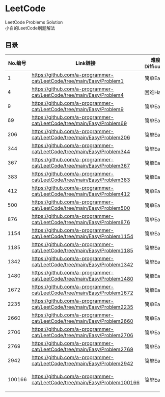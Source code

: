 # LeetCode
LeetCode Problems Solution  
小白的LeetCode刷题解法  

## 目录  
| No.编号 | Link链接 | 难度Difficulty | 日期Date | 备注Note |
| --------| --------| ---- | ----- | ------ |
| 1 | https://github.com/a-programmer-cat/LeetCode/tree/main/Easy/Problem1 | 简单Easy | 26/12/2023 |  |
| 4 | https://github.com/a-programmer-cat/LeetCode/tree/main/Easy/Problem4 | 困难Hard | 27/12/2023 |  |
| 9 | https://github.com/a-programmer-cat/LeetCode/tree/main/Easy/Problem9 | 简单Easy | 1/1/2024 |  |
| 69 | https://github.com/a-programmer-cat/LeetCode/tree/main/Easy/Problem69 | 简单Easy | 27/12/2023 |  |
| 206 | https://github.com/a-programmer-cat/LeetCode/tree/main/Easy/Problem206 | 简单Easy | 26/12/2023 |  |
| 344 | https://github.com/a-programmer-cat/LeetCode/tree/main/Easy/Problem344 | 简单Easy | 30/12/2023 |  |
| 367 | https://github.com/a-programmer-cat/LeetCode/tree/main/Easy/Problem367 | 简单Easy | 27/12/2023 |  |
| 383 | https://github.com/a-programmer-cat/LeetCode/tree/main/Easy/Problem383 | 简单Easy | 26/12/2023 |  |
| 412 | https://github.com/a-programmer-cat/LeetCode/tree/main/Easy/Problem412 | 简单Easy | 26/12/2023 |  |
| 500 | https://github.com/a-programmer-cat/LeetCode/tree/main/Easy/Problem500 | 简单Easy | 30/12/2023 |  |
| 876 | https://github.com/a-programmer-cat/LeetCode/tree/main/Easy/Problem876 | 简单Easy | 26/12/2023 |  |
| 1154 | https://github.com/a-programmer-cat/LeetCode/tree/main/Easy/Problem1154 | 简单Easy | 31/12/2023 |  |
| 1185 | https://github.com/a-programmer-cat/LeetCode/tree/main/Easy/Problem1185 | 简单Easy | 30/12/2023 |  |
| 1342 | https://github.com/a-programmer-cat/LeetCode/tree/main/Easy/Problem1342 | 简单Easy | 25/12/2023 |  |
| 1480 | https://github.com/a-programmer-cat/LeetCode/tree/main/Easy/Problem1480 | 简单Easy | 25/12/2023 |  |
| 1672 | https://github.com/a-programmer-cat/LeetCode/tree/main/Easy/Problem1672 | 简单Easy | 26/12/2023 |  |
| 2235 | https://github.com/a-programmer-cat/LeetCode/tree/main/Easy/Problem2235 | 简单Easy | 3/11/2023 |  |
| 2660 | https://github.com/a-programmer-cat/LeetCode/tree/main/Easy/Problem2660 | 简单Easy | 27/12/2023 |  |
| 2706 | https://github.com/a-programmer-cat/LeetCode/tree/main/Easy/Problem2706 | 简单Easy | 29/12/2023 |  |
| 2769 | https://github.com/a-programmer-cat/LeetCode/tree/main/Easy/Problem2769 | 简单Easy | 27/12/2023 |  |
| 2942 | https://github.com/a-programmer-cat/LeetCode/tree/main/Easy/Problem2942 | 简单Easy | 27/12/2023 |  |
| 100166 | https://github.com/a-programmer-cat/LeetCode/tree/main/Easy/Problem100166 | 简单Easy | 31/12/2023 | 第1次周赛 |

